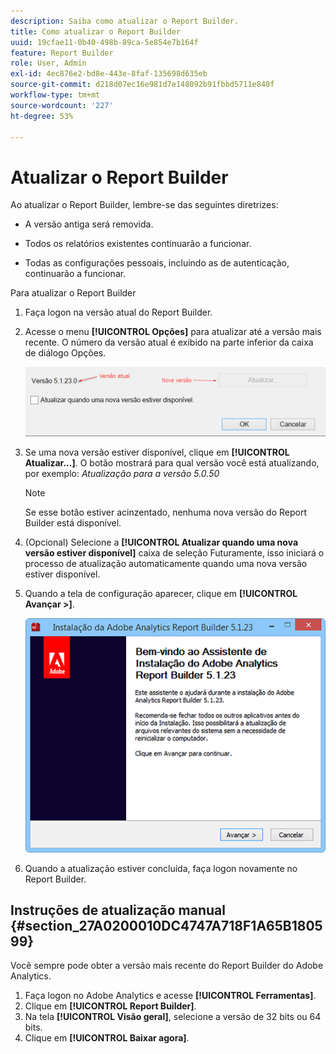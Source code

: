 ```yaml
---
description: Saiba como atualizar o Report Builder.
title: Como atualizar o Report Builder
uuid: 19cfae11-0b40-498b-89ca-5e854e7b164f
feature: Report Builder
role: User, Admin
exl-id: 4ec876e2-bd8e-443e-8faf-135698d635eb
source-git-commit: d218d07ec16e981d7e148092b91fbbd5711e840f
workflow-type: tm+mt
source-wordcount: '227'
ht-degree: 53%

---
```


# Atualizar o Report Builder

Ao atualizar o Report Builder, lembre-se das seguintes diretrizes:

* A versão antiga será removida.

* Todos os relatórios existentes continuarão a funcionar.

* Todas as configurações pessoais, incluindo as de autenticação, continuarão a funcionar.

Para atualizar o Report Builder

1. Faça logon na versão atual do Report Builder.
1. Acesse o menu **[!UICONTROL Opções]** para atualizar até a versão mais recente. O número da versão atual é exibido na parte inferior da caixa de diálogo Opções.

   ![Captura de tela mostrando a caixa de diálogo Opções, a versão atual e a nova versão.](assets/upgrade.png)

1. Se uma nova versão estiver disponível, clique em **[!UICONTROL Atualizar...]**. O botão mostrará para qual versão você está atualizando, por exemplo: *Atualização para a versão 5.0.50*

   >[!NOTE]
   >
   >Se esse botão estiver acinzentado, nenhuma nova versão do Report Builder está disponível.

1. (Opcional) Selecione a **[!UICONTROL Atualizar quando uma nova versão estiver disponível]** caixa de seleção Futuramente, isso iniciará o processo de atualização automaticamente quando uma nova versão estiver disponível.
1. Quando a tela de configuração aparecer, clique em **[!UICONTROL Avançar >]**.

   ![Captura de tela mostrando a tela Configuração de Report Builder.](assets/setup.png)

1. Quando a atualização estiver concluída, faça logon novamente no Report Builder.

## Instruções de atualização manual {#section_27A0200010DC4747A718F1A65B180599}

Você sempre pode obter a versão mais recente do Report Builder do Adobe Analytics.

1. Faça logon no Adobe Analytics e acesse **[!UICONTROL Ferramentas]**.
1. Clique em **[!UICONTROL Report Builder]**.
1. Na tela **[!UICONTROL Visão geral]**, selecione a versão de 32 bits ou 64 bits.
1. Clique em **[!UICONTROL Baixar agora]**.
